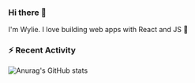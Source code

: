 ### Hi there 👋

I'm Wylie. I love building web apps with React and JS :raised_hands: 


### :zap: Recent Activity

<!--START_SECTION:activity-->
<!--END_SECTION:activity-->

![Anurag's GitHub stats](https://github-readme-stats.vercel.app/api?username=wylie39&count_private=true&show_icons=true&theme=vue-dark)



